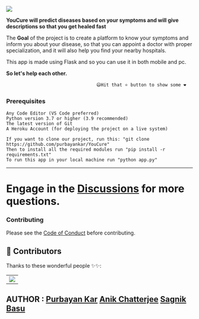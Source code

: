 ![](https://github.com/purbayankar/YouCure/blob/main/Health_Care_Unit/static/Webp.net-gifmaker.gif)


**YouCure will predict diseases based on your symptoms and will give descriptions so that you get healed fast**

The **Goal** of the project is to create a platform to know your symptoms and inform you about your disease, so that
you can appoint a doctor with proper specialization, and it will also help you find your nearby hospitals.

This app is made using Flask and so you can use it in both mobile and pc.

**So let's help each other.**


                                      😃Hit that ⭐ button to show some ❤️           


### Prerequisites


```
Any Code Editor (VS Code preferred)
Python version 3.7 or higher (3.9 recommended)
The latest version of Git
A Heroku Account (for deploying the project on a live system)
```

```
If you want to clone our project, run this: "git clone https://github.com/purbayankar/YouCure"
Then to install all the required modules run "pip install -r requirements.txt"
To run this app in your local machine run "python app.py"
```



---

# Engage in the [Discussions](https://github.com/purbayankar/YouCure/discussions) for more questions.

### Contributing
Please see the [Code of Conduct](https://github.com/purbayankar/YouCure/blob/main/CODE_OF_CONTACT.md) before contributing.

## 🌟 Contributors 

Thanks to these wonderful people ✨✨:

<table>
	<tr>
		<td>
			<a href="https://github.com/purbayankar/YouCure/graphs/all-contributors">
  				<img src="https://contrib.rocks/image?repo=purbayankar/YouCure" />
			</a>
		</td>
	</tr>
</table>

## AUTHOR : [Purbayan Kar](https://github.com/purbayankar) [Anik Chatterjee](https://github.com/starboi2000) [Sagnik Basu](https://github.com/Swagnick99)


